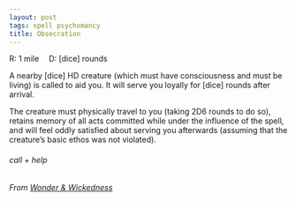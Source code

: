 ```yaml
---
layout: post
tags: spell psychomancy
title: Obsecration
---
```

R: 1 mile 		D: [dice] rounds

A nearby [dice] HD creature (which must have consciousness and must be living) is called to aid you. It will serve you loyally for [dice] rounds after arrival. 

The creature must physically travel to you (taking 2D6 rounds to do so), retains memory of all acts committed while under the influence of the spell, and will feel oddly satisfied about serving you afterwards (assuming that the creature’s basic ethos was not violated).

###### call + help
###### From [Wonder & Wickedness](https://www.drivethrurpg.com/product/145647/Wonder--Wickedness)

